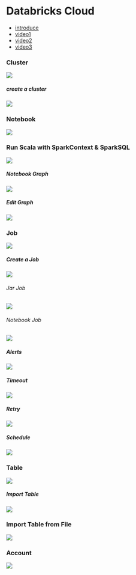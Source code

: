 # Databricks Cloud
- [introduce](https://databricks.com/blog/2015/06/15/databricks-is-now-generally-available.html)
- [video1](https://www.youtube.com/embed/srI9yNOAbU0?autoplay=1)
- [video2](https://www.youtube.com/embed/MXI0F8zfKGI?autoplay=1)
- [video3](https://www.youtube.com/embed/2OYYPoJOU94?autoplay=1)

### Cluster
![](/images/databricks_cloud/cluster.PNG)

##### create a cluster
![](/images/databricks_cloud/cluster_new.PNG)

### Notebook
![](/images/databricks_cloud/notebook1.PNG)

### Run Scala with SparkContext & SparkSQL
![](/images/databricks_cloud/notebook2.PNG)

##### Notebook Graph
![](/images/databricks_cloud/notebook_graph.PNG)

##### Edit Graph
![](/images/databricks_cloud/notebook_plot.PNG)

### Job
![](/images/databricks_cloud/job.PNG)

##### Create a Job
![](/images/databricks_cloud/job_edit.PNG)

###### Jar Job
![](/images/databricks_cloud/job_jar.PNG)

###### Notebook Job
![](/images/databricks_cloud/job_notebook.PNG)

##### Alerts
![](/images/databricks_cloud/job_alerts.PNG)

##### Timeout
![](/images/databricks_cloud/job_timeout.PNG)

##### Retry
![](/images/databricks_cloud/job_retry.PNG)

##### Schedule
![](/images/databricks_cloud/job_schedule.PNG)

### Table
![](/images/databricks_cloud/table.PNG)

##### Import Table
![](/images/databricks_cloud/table_import1.PNG)

### Import Table from File
![](/images/databricks_cloud/table_import2.PNG)


### Account
![](/images/databricks_cloud/account.PNG)
